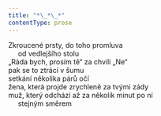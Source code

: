 ```yaml
---
title: "*\_*\_*"
contentType: prose
---
```


Zkroucené prsty, do toho promluva  
     od vedlejšího stolu  
„Ráda bych, prosím tě“ za chvíli „Ne“  
pak se to ztrácí v šumu  
setkání několika párů očí  
žena, která projde zrychleně za tvými zády  
muž, který odchází až za několik minut po ní  
     stejným směrem
